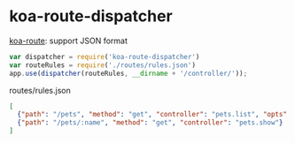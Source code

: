 # koa-route-dispatcher

 [koa-route](https://github.com/koajs/route): support JSON format

```js
var dispatcher = require('koa-route-dispatcher')
var routeRules = require('./routes/rules.json')
app.use(dispatcher(routeRules, __dirname + '/controller/'));
```
 routes/rules.json
```json
[
  {"path": "/pets", "method": "get", "controller": "pets.list", "opts": ""},
  {"path": "/pets/:name", "method": "get", "controller": "pets.show"}
]
```
